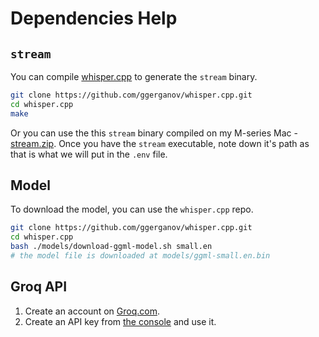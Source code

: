 # Dependencies Help

## `stream`
<a name="stream"></a>

You can compile [whisper.cpp](https://github.com/ggerganov/whisper.cpp) to generate the `stream` binary.

```sh
git clone https://github.com/ggerganov/whisper.cpp.git
cd whisper.cpp
make
```

Or you can use the this `stream` binary compiled on my M-series Mac - [stream.zip](https://github.com/user-attachments/files/16532796/stream.zip).
Once you have the `stream` executable, note down it's path as that is what we will put in the `.env` file.


## Model
<a name="model"></a>

To download the model, you can use the `whisper.cpp` repo.

```sh
git clone https://github.com/ggerganov/whisper.cpp.git
cd whisper.cpp
bash ./models/download-ggml-model.sh small.en
# the model file is downloaded at models/ggml-small.en.bin
```


## Groq API
<a name="groq"></a>

1. Create an account on [Groq.com](https://groq.com/).
2. Create an API key from [the console](https://console.groq.com/keys) and use it.
